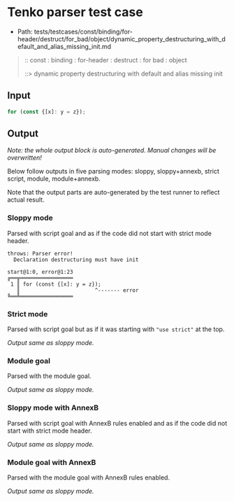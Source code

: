# Tenko parser test case

- Path: tests/testcases/const/binding/for-header/destruct/for_bad/object/dynamic_property_destructuring_with_default_and_alias_missing_init.md

> :: const : binding : for-header : destruct : for bad : object
>
> ::> dynamic property destructuring with default and alias missing init

## Input

`````js
for (const {[x]: y = z});
`````

## Output

_Note: the whole output block is auto-generated. Manual changes will be overwritten!_

Below follow outputs in five parsing modes: sloppy, sloppy+annexb, strict script, module, module+annexb.

Note that the output parts are auto-generated by the test runner to reflect actual result.

### Sloppy mode

Parsed with script goal and as if the code did not start with strict mode header.

`````
throws: Parser error!
  Declaration destructuring must have init

start@1:0, error@1:23
╔══╦═════════════════
 1 ║ for (const {[x]: y = z});
   ║                        ^------- error
╚══╩═════════════════

`````

### Strict mode

Parsed with script goal but as if it was starting with `"use strict"` at the top.

_Output same as sloppy mode._

### Module goal

Parsed with the module goal.

_Output same as sloppy mode._

### Sloppy mode with AnnexB

Parsed with script goal with AnnexB rules enabled and as if the code did not start with strict mode header.

_Output same as sloppy mode._

### Module goal with AnnexB

Parsed with the module goal with AnnexB rules enabled.

_Output same as sloppy mode._
